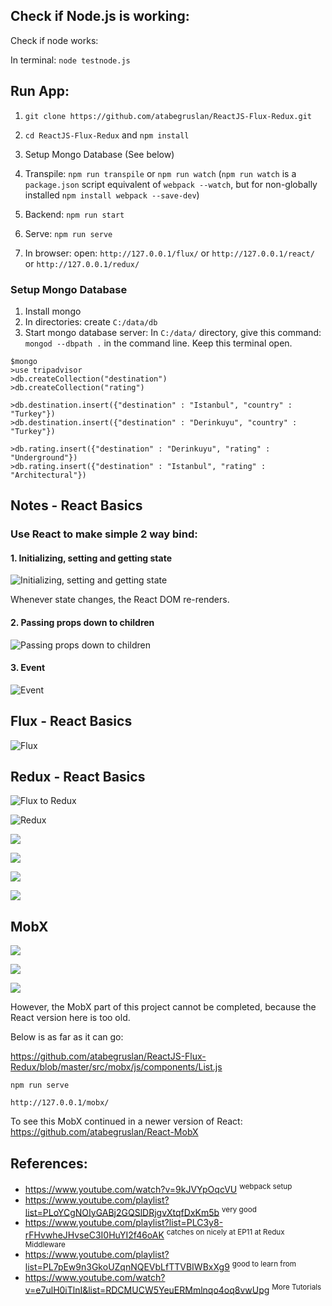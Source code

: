 ## Check if Node.js is working:

Check if node works:

In terminal: `node testnode.js`

## Run App:

1. `git clone https://github.com/atabegruslan/ReactJS-Flux-Redux.git`

2. `cd ReactJS-Flux-Redux` and `npm install`

3. Setup Mongo Database (See below)

4. Transpile:  `npm run transpile` or  `npm run watch` (`npm run watch` is a `package.json` script equivalent of `webpack --watch`, but for non-globally installed `npm install webpack --save-dev`)

5. Backend: `npm run start`

6. Serve: `npm run serve`

7. In browser: open: `http://127.0.0.1/flux/` or `http://127.0.0.1/react/` or `http://127.0.0.1/redux/`

### Setup Mongo Database

1. Install mongo
2. In directories: create `C:/data/db`
3. Start mongo database server: In `C:/data/` directory, give this command: `mongod --dbpath .` in the command line. Keep this terminal open.

```
$mongo
>use tripadvisor
>db.createCollection("destination")
>db.createCollection("rating")

>db.destination.insert({"destination" : "Istanbul", "country" : "Turkey"})
>db.destination.insert({"destination" : "Derinkuyu", "country" : "Turkey"})

>db.rating.insert({"destination" : "Derinkuyu", "rating" : "Underground"})
>db.rating.insert({"destination" : "Istanbul", "rating" : "Architectural"})
```

## Notes - React Basics

### Use React to make simple 2 way bind:

#### 1. Initializing, setting and getting state

![Initializing, setting and getting state](https://raw.githubusercontent.com/atabegruslan/ReactJS-Flux-Redux/master/Illustrations/React-state.PNG "Initializing, setting and getting state")

Whenever state changes, the React DOM re-renders.

#### 2. Passing props down to children

![Passing props down to children](https://raw.githubusercontent.com/atabegruslan/ReactJS-Flux-Redux/master/Illustrations/React-passing-props-down.PNG "Passing props down to children")

#### 3. Event

![Event](https://raw.githubusercontent.com/atabegruslan/ReactJS-Flux-Redux/master/Illustrations/Event.PNG "Event")

## Flux - React Basics

![Flux](https://raw.githubusercontent.com/atabegruslan/ReactJS-Flux-Redux/master/Illustrations/Flux.PNG "Event")

## Redux - React Basics

![Flux to Redux](https://raw.githubusercontent.com/atabegruslan/ReactJS-Flux-Redux/master/Illustrations/redux_flux.PNG "Flux to Redux")

![Redux](https://raw.githubusercontent.com/atabegruslan/ReactJS-Flux-Redux/master/Illustrations/Redux.PNG "Event")

![](https://raw.githubusercontent.com/atabegruslan/ReactJS-Flux-Redux/master/Illustrations/redux.gif)

![](https://raw.githubusercontent.com/atabegruslan/ReactJS-Flux-Redux/master/Illustrations/Redux_Simple.png)

![](https://raw.githubusercontent.com/atabegruslan/ReactJS-Flux-Redux/master/Illustrations/Redux_Intermediate.png)

![](https://raw.githubusercontent.com/atabegruslan/ReactJS-Flux-Redux/master/Illustrations/redux_all_together.png)

## MobX

![](https://raw.githubusercontent.com/atabegruslan/ReactJS-Flux-Redux/master/Illustrations/mobx.png)

![](https://raw.githubusercontent.com/atabegruslan/ReactJS-Flux-Redux/master/Illustrations/mobx_2.png)

![](https://raw.githubusercontent.com/atabegruslan/ReactJS-Flux-Redux/master/Illustrations/redux_mobx_1.PNG)

However, the MobX part of this project cannot be completed, because the React version here is too old.

Below is as far as it can go:

https://github.com/atabegruslan/ReactJS-Flux-Redux/blob/master/src/mobx/js/components/List.js

`npm run serve`

`http://127.0.0.1/mobx/`

To see this MobX continued in a newer version of React: https://github.com/atabegruslan/React-MobX

## References:

- https://www.youtube.com/watch?v=9kJVYpOqcVU <sup>webpack setup</sup>
- https://www.youtube.com/playlist?list=PLoYCgNOIyGABj2GQSlDRjgvXtqfDxKm5b <sup>very good</sup>
- https://www.youtube.com/playlist?list=PLC3y8-rFHvwheJHvseC3I0HuYI2f46oAK <sup>catches on nicely at EP11 at Redux Middleware</sup>
- https://www.youtube.com/playlist?list=PL7pEw9n3GkoUZqnNQEVbLfTTVBIWBxXg9 <sup>good to learn from</sup>
- https://www.youtube.com/watch?v=e7ulH0iTlnI&list=RDCMUCW5YeuERMmlnqo4oq8vwUpg <sup>More Tutorials</sup>
